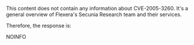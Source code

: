 This content does not contain any information about CVE-2005-3260. It's a general overview of Flexera's Secunia Research team and their services.

Therefore, the response is:

NOINFO